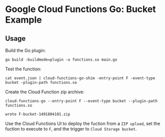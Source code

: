 # Google Cloud Functions Go: Bucket Example

## Usage

Build the Go plugin:

```
go build -buildmode=plugin -o functions.so main.go
```

Test the function:

```
cat event.json | cloud-functions-go-shim -entry-point F -event-type bucket -plugin-path functions.so
```

Create the Cloud Function zip archive:

```
cloud-functions-go --entry-point F --event-type bucket --plugin-path functions.so
```

```
wrote F-bucket-1491804101.zip
```

Use the Cloud Functions UI to deploy the fuction from a `ZIP upload`, set the fuction to execute to `F`, and the trigger to `Cloud Storage bucket`.
